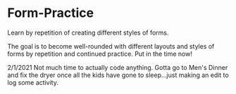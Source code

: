 # Form-Practice
Learn by repetition of creating different styles of forms.

The goal is to become well-rounded with different layouts and styles of forms
by repetition and continued practice. Put in the time now!

2/1/2021
Not much time to actually code anything. Gotta go to Men's Dinner and fix the dryer once all the kids have gone to sleep...just making an edit to log some activity.

